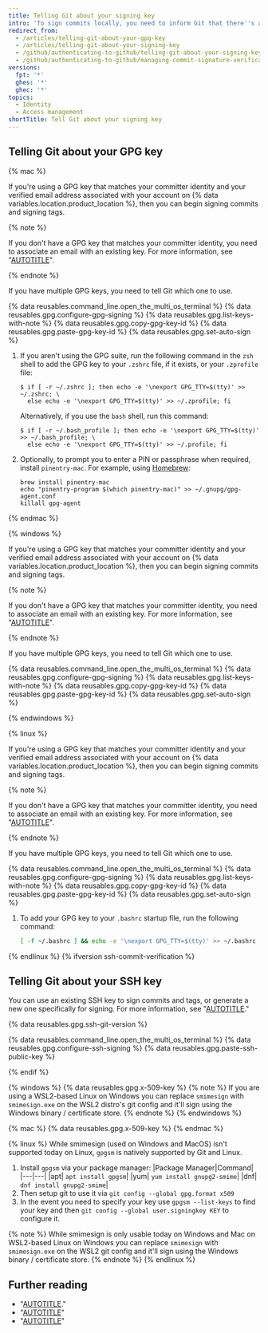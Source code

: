 ```yaml
---
title: Telling Git about your signing key
intro: 'To sign commits locally, you need to inform Git that there''s a GPG{% ifversion ssh-commit-verification %}, SSH,{% endif %} or X.509 key you''d like to use.'
redirect_from:
  - /articles/telling-git-about-your-gpg-key
  - /articles/telling-git-about-your-signing-key
  - /github/authenticating-to-github/telling-git-about-your-signing-key
  - /github/authenticating-to-github/managing-commit-signature-verification/telling-git-about-your-signing-key
versions:
  fpt: '*'
  ghes: '*'
  ghec: '*'
topics:
  - Identity
  - Access management
shortTitle: Tell Git about your signing key
---
```


## Telling Git about your GPG key

{% mac %}

If you're using a GPG key that matches your committer identity and your verified email address associated with your account on {% data variables.location.product_location %}, then you can begin signing commits and signing tags.

{% note %}

If you don't have a GPG key that matches your committer identity, you need to associate an email with an existing key. For more information, see "[AUTOTITLE](/authentication/managing-commit-signature-verification/associating-an-email-with-your-gpg-key)".

{% endnote %}

If you have multiple GPG keys, you need to tell Git which one to use.

{% data reusables.command_line.open_the_multi_os_terminal %}
{% data reusables.gpg.configure-gpg-signing %}
{% data reusables.gpg.list-keys-with-note %}
{% data reusables.gpg.copy-gpg-key-id %}
{% data reusables.gpg.paste-gpg-key-id %}
{% data reusables.gpg.set-auto-sign %}
1. If you aren't using the GPG suite, run the following command in the `zsh` shell to add the GPG key to your `.zshrc` file, if it exists, or your `.zprofile` file:

   ```shell
   $ if [ -r ~/.zshrc ]; then echo -e '\nexport GPG_TTY=$(tty)' >> ~/.zshrc; \
     else echo -e '\nexport GPG_TTY=$(tty)' >> ~/.zprofile; fi
   ```

   Alternatively, if you use the `bash` shell, run this command:

   ```shell
   $ if [ -r ~/.bash_profile ]; then echo -e '\nexport GPG_TTY=$(tty)' >> ~/.bash_profile; \
     else echo -e '\nexport GPG_TTY=$(tty)' >> ~/.profile; fi
   ```

1. Optionally, to prompt you to enter a PIN or passphrase when required, install `pinentry-mac`. For example, using [Homebrew](https://brew.sh/):

   ```shell
   brew install pinentry-mac
   echo "pinentry-program $(which pinentry-mac)" >> ~/.gnupg/gpg-agent.conf
   killall gpg-agent
   ```

{% endmac %}

{% windows %}

If you're using a GPG key that matches your committer identity and your verified email address associated with your account on {% data variables.location.product_location %}, then you can begin signing commits and signing tags.

{% note %}

If you don't have a GPG key that matches your committer identity, you need to associate an email with an existing key. For more information, see "[AUTOTITLE](/authentication/managing-commit-signature-verification/associating-an-email-with-your-gpg-key)".

{% endnote %}

If you have multiple GPG keys, you need to tell Git which one to use.

{% data reusables.command_line.open_the_multi_os_terminal %}
{% data reusables.gpg.configure-gpg-signing %}
{% data reusables.gpg.list-keys-with-note %}
{% data reusables.gpg.copy-gpg-key-id %}
{% data reusables.gpg.paste-gpg-key-id %}
{% data reusables.gpg.set-auto-sign %}

{% endwindows %}

{% linux %}

If you're using a GPG key that matches your committer identity and your verified email address associated with your account on {% data variables.location.product_location %}, then you can begin signing commits and signing tags.

{% note %}

If you don't have a GPG key that matches your committer identity, you need to associate an email with an existing key. For more information, see "[AUTOTITLE](/authentication/managing-commit-signature-verification/associating-an-email-with-your-gpg-key)".

{% endnote %}

If you have multiple GPG keys, you need to tell Git which one to use.

{% data reusables.command_line.open_the_multi_os_terminal %}
{% data reusables.gpg.configure-gpg-signing %}
{% data reusables.gpg.list-keys-with-note %}
{% data reusables.gpg.copy-gpg-key-id %}
{% data reusables.gpg.paste-gpg-key-id %}
{% data reusables.gpg.set-auto-sign %}
1. To add your GPG key to your `.bashrc` startup file, run the following command:

   ```bash
   [ -f ~/.bashrc ] && echo -e '\nexport GPG_TTY=$(tty)' >> ~/.bashrc
   ```

{% endlinux %}
{% ifversion ssh-commit-verification %}

## Telling Git about your SSH key

You can use an existing SSH key to sign commits and tags, or generate a new one specifically for signing. For more information, see "[AUTOTITLE](/authentication/connecting-to-github-with-ssh/generating-a-new-ssh-key-and-adding-it-to-the-ssh-agent)."

{% data reusables.gpg.ssh-git-version %}

{% data reusables.command_line.open_the_multi_os_terminal %}
{% data reusables.gpg.configure-ssh-signing %}
{% data reusables.gpg.paste-ssh-public-key %}

{% endif %}

{% windows %}
{% data reusables.gpg.x-509-key %}
{% note %}
If you are using a WSL2-based Linux on Windows you can replace `smimesign` with `smimesign.exe` on the WSL2 distro's git config and it'll sign using the Windows binary / certificate store.
{% endnote %}
{% endwindows %}

{% mac %}
{% data reusables.gpg.x-509-key %}
{% endmac %}

{% linux %}
While smimesign (used on Windows and MacOS) isn't supported today on Linux, `gpgsm` is natively supported by Git and Linux.

1. Install `gpgsm` via your package manager:
   |Package Manager|Command|
   |---|---|
   |apt| `apt install gpgsm`|
   |yum| `yum install gnupg2-smime`|
   |dnf| `dnf install gnupg2-smime`|
1. Then setup git to use it via `git config --global gpg.format x509`
1. In the event you need to specify your key use `gpgsm --list-keys` to find your key and then `git config --global user.signingkey KEY` to configure it.

{% note %}
While smimesign is only usable today on Windows and Mac on WSL2-based Linux on Windows you can replace `smimesign` with `smimesign.exe` on the WSL2 git config and it'll sign using the Windows binary / certificate store.
{% endnote %}
{% endlinux %}

## Further reading

- "[AUTOTITLE](/authentication/connecting-to-github-with-ssh/adding-a-new-ssh-key-to-your-github-account)."
- "[AUTOTITLE](/authentication/managing-commit-signature-verification/signing-commits)"
- "[AUTOTITLE](/authentication/managing-commit-signature-verification/signing-tags)"
